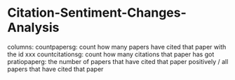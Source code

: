 # Citation-Sentiment-Changes-Analysis
columns:
countpapersg: count how many papers have cited that paper with the id xxx
countcitationsg: count how many citations that paper has got
pratiopaperg: the number of papers that have cited that paper positively / all papers that have cited that paper

